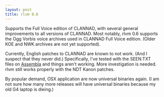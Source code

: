 ```yaml
---
layout: post
title: rlvm 0.6
---
```


Supports the Full Voice edition of CLANNAD, with several general improvements
to all versions of CLANNAD. Most notably, rlvm 0.6 supports the Ogg Vorbis
voice archives used in CLANNAD Full Voice edition. (Older KOE and NWK archives
are not yet supported).

Currently, English patches to CLANNAD are known to not work. (And I suspect
that they never did.) Specifically, I've tested with the SEEN.TXT files on <a
href="http://www.assembla.com/wiki/show/clannad">Assembla</a> and things aren't
working. More investigation is needed. rlvm still works properly with the NDT
Kanon patches.

By popular demand, OSX application are now universal binaries again. (I am not
sure how many more releases will have universal binaries because my old G4
laptop is dieing.)
